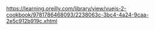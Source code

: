 https://learning.oreilly.com/library/view/vuejs-2-cookbook/9781786468093/2238063c-3bc4-4a24-9caa-2e5c912b919c.xhtml
